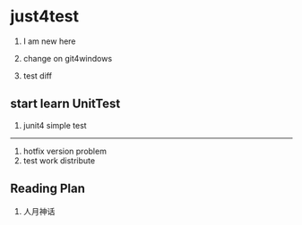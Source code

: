 # just4test
1. I am new here

1. change on git4windows

1. test diff

## start learn UnitTest

1. junit4 simple test

---
1. hotfix version problem
1. test work distribute

## Reading Plan
1. 人月神话

